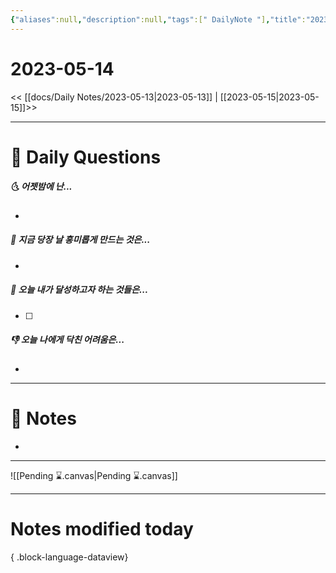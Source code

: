 ```yaml
---
{"aliases":null,"description":null,"tags":[" DailyNote "],"title":"2023-05-14","created":"2023-05-14T15:39:05","updated":"2023-07-15T21:30:20","dg-publish":true,"permalink":"/docs/Daily Notes/2023-05-14/","dgPassFrontmatter":true}
---
```



# 2023-05-14

<< [[docs/Daily Notes/2023-05-13\|2023-05-13]] | [[2023-05-15\|2023-05-15]]>>

---

# 📅 Daily Questions

##### 🌜 어젯밤에 난...

- 

##### 🙌 지금 당장 날 흥미롭게 만드는 것은...

- 

##### 🚀 오늘 내가 달성하고자 하는 것들은...

- [ ] 

##### 👎 오늘 나에게 닥친 어려움은...

- 

---

# 📝 Notes

- 

___

![[Pending ⌛.canvas\|Pending ⌛.canvas]]

---

# Notes modified today


{ .block-language-dataview}
